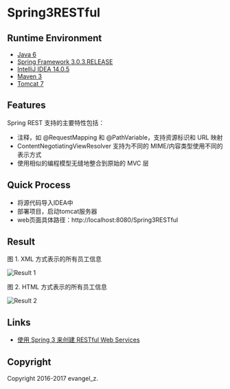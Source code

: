 # Spring3RESTful

## Runtime Environment

 - [Java 6](http://www.oracle.com/technetwork/java/javase/downloads/jdk6downloads-1902814.html)
 - [Spring Framework 3.0.3.RELEASE](http://projects.spring.io/spring-framework)
 - [IntelliJ IDEA 14.0.5](http://www.jetbrains.com/idea/download/index.html)
 - [Maven 3](http://maven.apache.org/)
 - [Tomcat 7](http://tomcat.apache.org/)

## Features

Spring REST 支持的主要特性包括：
* 注释，如 @RequestMapping 和 @PathVariable，支持资源标识和 URL 映射
* ContentNegotiatingViewResolver 支持为不同的 MIME/内容类型使用不同的表示方式
* 使用相似的编程模型无缝地整合到原始的 MVC 层

## Quick Process

* 将源代码导入IDEA中
* 部署项目，启动tomcat服务器
* web页面具体路径：http://localhost:8080/Spring3RESTful

## Result

图 1. XML 方式表示的所有员工信息

![Result 1](https://www.ibm.com/developerworks/cn/web/wa-spring3webserv/Figure1.JPG)

图 2. HTML 方式表示的所有员工信息

![Result 2](https://www.ibm.com/developerworks/cn/web/wa-spring3webserv/Figure2.JPG)

## Links

- [使用 Spring 3 来创建 RESTful Web Services](https://www.ibm.com/developerworks/cn/web/wa-spring3webserv/index.html)

## Copyright

Copyright 2016-2017 evangel_z.
